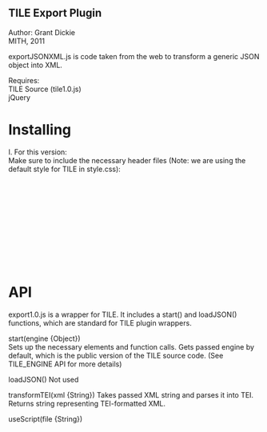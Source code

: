 TILE Export Plugin
-----------------

Author: Grant Dickie  
MITH, 2011

exportJSONXML.js is code taken from the web to transform a generic JSON object into XML. 

Requires:  
TILE Source (tile1.0.js)  
jQuery  

Installing
===
I. For this version:  
Make sure to include the necessary header files (Note: we are using the default style for TILE in style.css):
<pre><code> <!-- CSS styles -->
<link rel="stylesheet" href="style.css" type="text/css" media="screen, projection" charset="utf-8">
<!-- Necessary JS files -->
<script type="text/javascript" language="javascript" src="jquery-1.4.2.min.js"></script>
<script type="text/javascript" language="javascript" src="tile1.0.js"></script>
<script type="text/javascript" language="javascript" src="export1.0.js"></script>
<script type="text/javascript" language="javascript" src="exportJSONXML.js"></script>
</code></pre>

API
===
export1.0.js is a wrapper for TILE. It includes a start() and loadJSON() functions, which are standard for TILE plugin wrappers. 

start(engine {Object})  
Sets up the necessary elements and function calls. Gets passed engine by default, which is the public 
version of the TILE source code. (See TILE_ENGINE API for more details)

loadJSON()
Not used 

transformTEI(xml {String})
Takes passed XML string and parses it into TEI. Returns string representing TEI-formatted XML.

useScript(file {String})

